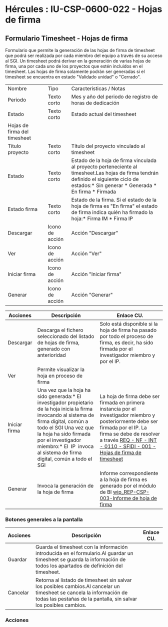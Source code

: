 # Hércules : IU\-CSP\-0600\-022 \- Hojas de firma



## Formulario Timesheet \- Hojas de firma

Formulario que permite la generación de las hojas de firma de timesheet que podrá ser realizada por cada miembro del equipo a través de su acceso al SGI. Un timesheet podrá derivar en la generación de varias hojas de firma, una por cada uno de los proyectos que estén incluidos en el timesheet. Las hojas de firma solamente podrán ser generadas si el timesheet se encuentra en estado "Validado unidad" o "Cerrado".



|  | | | |
| --- | --- | --- | --- |
| Nombre | | Tipo | Características / Notas |
| Periodo | | Texto corto | Mes y año del periodo de registro de horas de dedicación |
| Estado | | Texto corto | Estado actual del timesheet |
| Hojas de firma del timesheet | | | |
| Titulo proyecto | | Texto corto | Título del proyecto vinculado al timesheet |
| Estado | | Texto corto | Estado de la hoja de firma vinculada al proyecto perteneciente al timesheet.Las hojas de firma tendrán definido el siguiente ciclo de estados:* Sin generar * Generada * En firma * Firmada |
| Estado firma | | Texto corto | Estado de la firma. Si el estado de la hoja de firma es "En firma" el estado de firma indica quién ha firmado la hoja:* Firma IM * Firma IP |
| Descargar | | Icono de acción | Acción "Descargar" |
| Ver | | Icono de acción | Acción "Ver" |
| Iniciar firma | | Icono de acción | Acción "Iniciar firma" |
| Generar | | Icono de acción | Acción "Generar" |



| Acciones | Descripción | Enlace CU. |
| --- | --- | --- |
| Descargar | Descarga el fichero seleccionado del listado de hojas de firma, generado con anterioridad | Solo está disponible si la hoja de firma ha pasado por todo el proceso de firma, es decir, ha sido firmada por el investigador miembro y por el IP. |
| Ver | Permite visualizar la hoja en proceso de firma |  |
| Iniciar firma | Una vez que la hoja ha sido generada:* El investigador propietario de la hoja inicia la firma invocando al sistema de firma digital, común a todo el SGI  Una vez que la hoja ha sido firmada por el investigador miembro:* El  IP  invoca al sistema de firma digital, común a todo el SGI | La hoja de firma debe ser firmada en primera instancia por el investigador miembro y posteriormente debe ser firmada por el IP. La firma se debe de resolver a través [REQ \- NF \- INT \- 0110 \- SFIDI \- 001 \- Hojas de firma de timesheet](https://confluence.um.es/confluence/pages/createpage.action?spaceKey=HERCULES&title=REQ+-+NF+-+INT+-+0110+-+SFIDI+-+001+-+Hojas+de+firma+de+timesheet&linkCreation=true&fromPageId=597852402 "/confluence/pages/createpage.action?spaceKey=HERCULES&title=REQ+-+NF+-+INT+-+0110+-+SFIDI+-+001+-+Hojas+de+firma+de+timesheet&linkCreation=true&fromPageId=597852402") |
| Generar | Invoca la generación de la hoja de firma | Informe correspondiente a la hoja de firma es generado por el módulo de BI [wip\_REP\-CSP\-003\-Informe de hoja de firma](https://confluence.um.es/confluence/pages/createpage.action?spaceKey=HERCULES&title=wip_REP-CSP-003-Informe+de+hoja+de+firma&linkCreation=true&fromPageId=597852402 "/confluence/pages/createpage.action?spaceKey=HERCULES&title=wip_REP-CSP-003-Informe+de+hoja+de+firma&linkCreation=true&fromPageId=597852402") |

### Botones generales a la pantalla



| Acciones | Descripción | Enlace CU. |
| --- | --- | --- |
| Guardar | Guarda el timesheet con la información introducida en el formulario.Al guardar un timesheet se guarda la información de todos los apartados de definición del timesheet. |  |
| Cancelar | Retorna al listado de timesheet sin salvar los posibles cambios.Al cancelar un timesheet se cancela la información de todas las pestañas de la pantalla, sin salvar los posibles cambios. |  |

### Acciones

  
  
  
  
  
  





